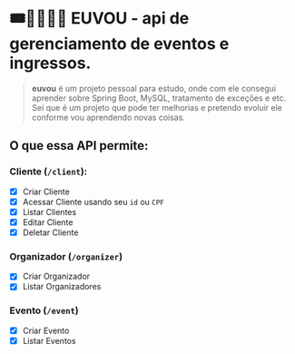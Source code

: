 # 🎟️🚶🏽‍♀️‍➡️ EUVOU - api de gerenciamento de eventos e ingressos.

> **euvou** é um projeto pessoal para estudo, onde com ele consegui aprender sobre Spring Boot, MySQL, tratamento de exceções e etc. Sei que é um projeto que pode ter melhorias e pretendo evoluir ele conforme vou aprendendo novas coisas.

## O que essa API permite:

### Cliente (`/client`):
- [X] Criar Cliente
- [X] Acessar Cliente usando seu ``id`` ou ``CPF``
- [X] Listar Clientes
- [X] Editar Cliente
- [X] Deletar Cliente

### Organizador (`/organizer`)
- [X] Criar Organizador
- [X] Listar Organizadores

### Evento (`/event`)
- [X] Criar Evento
- [X] Listar Eventos
